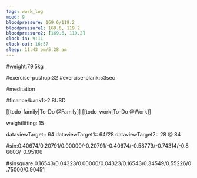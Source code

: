 ```yaml
---
tags: work_log
mood: 9
bloodpressure: 169.6/119.2
bloodpressure1: 169.6, 119.2
bloodpressure2: [169.6, 119.2]
clock-in: 9:11
clock-out: 16:57
sleep: 11:43 pm/5:28 am
---
```


#weight:79.5kg

#exercise-pushup:32
#exercise-plank:53sec

#meditation



#finance/bank1:-2.8USD

[[todo_family|To-Do @Family]]
[[todo_work|To-Do @Work]]


weightlifting: 15

dataviewTarget:: 64
dataviewTarget1:: 64/28
dataviewTarget2:: 28 @ 84

#sin:0.40674/0.20791/0.00000/-0.20791/-0.40674/-0.58779/-0.74314/-0.86603/-0.95106

#sinsquare:0.16543/0.04323/0.00000/0.04323/0.16543/0.34549/0.55226/0.75000/0.90451


